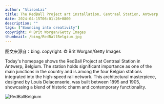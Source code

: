 ```yaml
---
author: "AlisonLai"
title: The RedBall Project art installation, Centraal Station, Antwerp, Belgium (© Brit Worgan/Getty Images)
date: 2024-04-15T06:01:26+0800
description: ""
tags: ["Bouncing into creativity"]
copyright: © Brit Worgan/Getty Images
thumbnail: /bing/RedBallBelgium.jpg
---
```

图文来源自：bing.  copyright: © Brit Worgan/Getty Images

Today's homepage shows the RedBall Project at Centraal Station in Antwerp, Belgium. The station holds significant importance as one of the main junctions in the country and is among the four Belgian stations integrated into the high-speed rail network. This architectural masterpiece, designed by Louis Delacenserie, was built between 1895 and 1905, showcasing a blend of historic charm and contemporary functionality.

![RedBallBelgium](/bing/RedBallBelgium.jpg)
